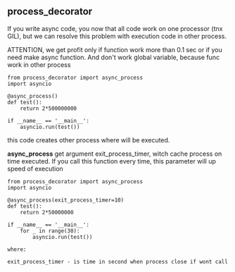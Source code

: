 ## process_decorator

If you write async code, you now that all code work on one processor (tnx GIL), but we can resolve this problem
with execution code in other process.

ATTENTION, we get profit only if function work more than 0.1 sec or if you need make async function.
And don't work global variable, because func work in other process
```python3
from process_decorator import async_process
import asyncio

@async_process()
def test():
    return 2*500000000

if __name__ == '__main__':
    asyncio.run(test())
```
this code creates other process where will be executed. 

**async_process** get argument exit_process_timer, witch cache process on time executed.
If you call this function every time, this parameter will up speed of execution
```python3
from process_decorator import async_process
import asyncio

@async_process(exit_process_timer=10)
def test():
    return 2*50000000

if __name__ == '__main__':
    for _ in range(30):
        asyncio.run(test())
```
```text
where:

exit_process_timer - is time in second when process close if wont call
```
